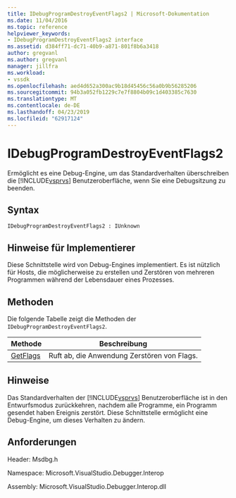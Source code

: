 ```yaml
---
title: IDebugProgramDestroyEventFlags2 | Microsoft-Dokumentation
ms.date: 11/04/2016
ms.topic: reference
helpviewer_keywords:
- IDebugProgramDestroyEventFlags2 interface
ms.assetid: d384ff71-dc71-40b9-a871-801f8b6a3418
author: gregvanl
ms.author: gregvanl
manager: jillfra
ms.workload:
- vssdk
ms.openlocfilehash: aed4d652a300ac9b18d45456c56a0b9b56285206
ms.sourcegitcommit: 94b3a052fb1229c7e7f8804b09c1d403385c7630
ms.translationtype: MT
ms.contentlocale: de-DE
ms.lasthandoff: 04/23/2019
ms.locfileid: "62917124"
---
```

# <a name="idebugprogramdestroyeventflags2"></a>IDebugProgramDestroyEventFlags2
Ermöglicht es eine Debug-Engine, um das Standardverhalten überschreiben die [!INCLUDE[vsprvs](../../../code-quality/includes/vsprvs_md.md)] Benutzeroberfläche, wenn Sie eine Debugsitzung zu beenden.

## <a name="syntax"></a>Syntax

```
IDebugProgramDestroyEventFlags2 : IUnknown
```

## <a name="notes-for-implementers"></a>Hinweise für Implementierer
 Diese Schnittstelle wird von Debug-Engines implementiert. Es ist nützlich für Hosts, die möglicherweise zu erstellen und Zerstören von mehreren Programmen während der Lebensdauer eines Prozesses.

## <a name="methods"></a>Methoden
 Die folgende Tabelle zeigt die Methoden der `IDebugProgramDestroyEventFlags2`.

|Methode|Beschreibung|
|------------|-----------------|
|[GetFlags](../../../extensibility/debugger/reference/idebugprogramdestroyeventflags2-getflags.md)|Ruft ab, die Anwendung Zerstören von Flags.|

## <a name="remarks"></a>Hinweise
 Das Standardverhalten der [!INCLUDE[vsprvs](../../../code-quality/includes/vsprvs_md.md)] Benutzeroberfläche ist in den Entwurfsmodus zurückkehren, nachdem alle Programme, ein Programm gesendet haben Ereignis zerstört. Diese Schnittstelle ermöglicht eine Debug-Engine, um dieses Verhalten zu ändern.

## <a name="requirements"></a>Anforderungen
 Header: Msdbg.h

 Namespace: Microsoft.VisualStudio.Debugger.Interop

 Assembly: Microsoft.VisualStudio.Debugger.Interop.dll
